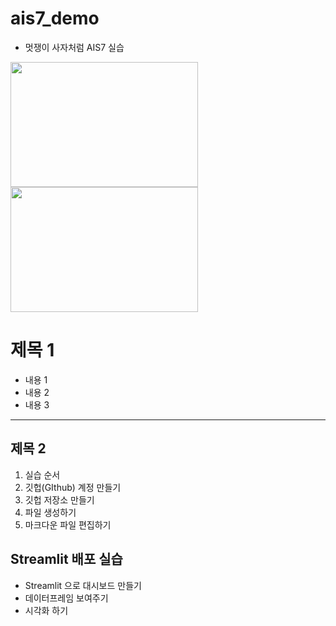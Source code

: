 # ais7_demo

* 멋쟁이 사자처럼 AIS7 실습

<img src = "photo-1665686310974-2ed1eb7f57ac.avif" width = "300" height = "200">
<img src = "https://images.unsplash.com/photo-1665991947192-a63451f34c90?ixlib=rb-1.2.1&ixid=MnwxMjA3fDB8MHxwaG90by1wYWdlfHx8fGVufDB8fHx8&auto=format&fit=crop&w=687&q=80" width = "300" height = "200">



# 제목 1
* 내용 1
* 내용 2
* 내용 3
---------------------
## 제목 2
1. 실습 순서
2. 깃헙(GIthub) 계정 만들기
3. 깃헙 저장소 만들기
4. 파일 생성하기
5. 마크다운 파일 편집하기

## Streamlit 배포 실습
* Streamlit 으로 대시보드 만들기
* 데이터프레임 보여주기
* 시각화 하기
